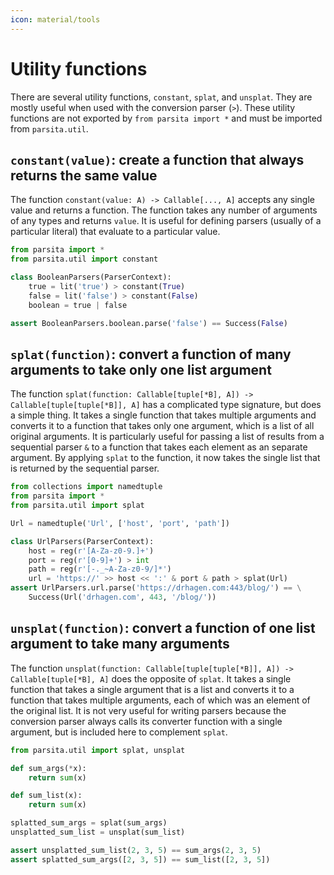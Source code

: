 ```yaml
---
icon: material/tools
---
```


# Utility functions

There are several utility functions, `constant`, `splat`, and `unsplat`. They are mostly useful when used with the conversion parser (`>`). These utility functions are not exported by `from parsita import *` and must be imported from `parsita.util`.

## `constant(value)`: create a function that always returns the same value

The function `constant(value: A) -> Callable[..., A]` accepts any single value and returns a function. The function takes any number of arguments of any types and returns `value`. It is useful for defining parsers (usually of a particular literal) that evaluate to a particular value.

```python
from parsita import *
from parsita.util import constant

class BooleanParsers(ParserContext):
    true = lit('true') > constant(True)
    false = lit('false') > constant(False)
    boolean = true | false

assert BooleanParsers.boolean.parse('false') == Success(False)
```

## `splat(function)`: convert a function of many arguments to take only one list argument

The function `splat(function: Callable[tuple[*B], A]) -> Callable[tuple[tuple[*B]], A]` has a complicated type signature, but does a simple thing. It takes a single function that takes multiple arguments and converts it to a function that takes only one argument, which is a list of all original arguments. It is particularly useful for passing a list of results from a sequential parser `&` to a function that takes each element as an separate argument. By applying `splat` to the function, it now takes the single list that is returned by the sequential parser.

```python
from collections import namedtuple
from parsita import *
from parsita.util import splat

Url = namedtuple('Url', ['host', 'port', 'path'])

class UrlParsers(ParserContext):
    host = reg(r'[A-Za-z0-9.]+')
    port = reg(r'[0-9]+') > int
    path = reg(r'[-._~A-Za-z0-9/]*')
    url = 'https://' >> host << ':' & port & path > splat(Url)
assert UrlParsers.url.parse('https://drhagen.com:443/blog/') == \
    Success(Url('drhagen.com', 443, '/blog/'))
```

## `unsplat(function)`: convert a function of one list argument to take many arguments

The function `unsplat(function: Callable[tuple[tuple[*B]], A]) -> Callable[tuple[*B], A]` does the opposite of `splat`. It takes a single function that takes a single argument that is a list and converts it to a function that takes multiple arguments, each of which was an element of the original list. It is not very useful for writing parsers because the conversion parser always calls its converter function with a single argument, but is included here to complement `splat`.

```python
from parsita.util import splat, unsplat

def sum_args(*x):
    return sum(x)

def sum_list(x):
    return sum(x)

splatted_sum_args = splat(sum_args)
unsplatted_sum_list = unsplat(sum_list)

assert unsplatted_sum_list(2, 3, 5) == sum_args(2, 3, 5)
assert splatted_sum_args([2, 3, 5]) == sum_list([2, 3, 5])
```
